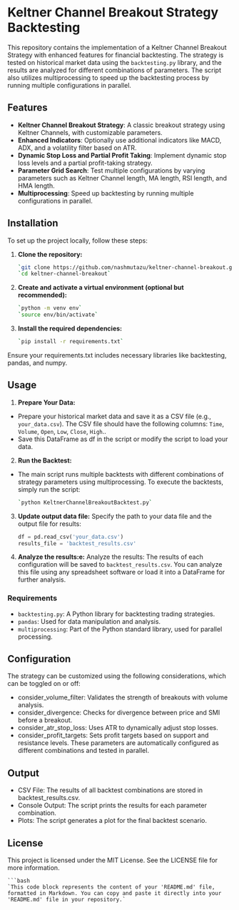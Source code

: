 # Keltner Channel Breakout Strategy Backtesting

This repository contains the implementation of a Keltner Channel Breakout Strategy with enhanced features for financial backtesting. The strategy is tested on historical market data using the `backtesting.py` library, and the results are analyzed for different combinations of parameters. The script also utilizes multiprocessing to speed up the backtesting process by running multiple configurations in parallel.

## Features

- **Keltner Channel Breakout Strategy**: A classic breakout strategy using Keltner Channels, with customizable parameters.
- **Enhanced Indicators**: Optionally use additional indicators like MACD, ADX, and a volatility filter based on ATR.
- **Dynamic Stop Loss and Partial Profit Taking**: Implement dynamic stop loss levels and a partial profit-taking strategy.
- **Parameter Grid Search**: Test multiple configurations by varying parameters such as Keltner Channel length, MA length, RSI length, and HMA length.
- **Multiprocessing**: Speed up backtesting by running multiple configurations in parallel.

## Installation

To set up the project locally, follow these steps:

1. **Clone the repository:**

   ```bash
   `git clone https://github.com/nashmutazu/keltner-channel-breakout.git`
   `cd keltner-channel-breakout`

2. **Create and activate a virtual environment (optional but recommended):**
    ```bash
    `python -m venv env`
    `source env/bin/activate`


3. **Install the required dependencies:**
    ```bash
    `pip install -r requirements.txt`
Ensure your requirements.txt includes necessary libraries like backtesting, pandas, and numpy.

## Usage
1. **Prepare Your Data:**

- Prepare your historical market data and save it as a CSV file (e.g., `your_data.csv`). The CSV file should have the following columns: `Time`, `Volume`, `Open`, `Low`, `Close`, `High`..
- Save this DataFrame as df in the script or modify the script to load your data.

2. **Run the Backtest:**
- The main script runs multiple backtests with different combinations of strategy parameters using multiprocessing. To execute the backtests, simply run the script:
    
    ```bash
    `python KeltnerChannelBreakoutBacktest.py`

3. **Update output data file:** 
Specify the path to your data file and the output file for results:
    ```python
    df = pd.read_csv('your_data.csv')
    results_file = 'backtest_results.csv'
    ```

4. **Analyze the results:e:**  Analyze the results:
    The results of each configuration will be saved to `backtest_results.csv`. You can analyze this file using any spreadsheet software or load it into a DataFrame for further analysis.

### Requirements

- `backtesting.py`: A Python library for backtesting trading strategies.
- `pandas`: Used for data manipulation and analysis.
- `multiprocessing`: Part of the Python standard library, used for parallel processing.

## Configuration
The strategy can be customized using the following considerations, which can be toggled on or off:

- consider_volume_filter: Validates the strength of breakouts with volume analysis.
- consider_divergence: Checks for divergence between price and SMI before a breakout.
- consider_atr_stop_loss: Uses ATR to dynamically adjust stop losses.
- consider_profit_targets: Sets profit targets based on support and resistance levels.
These parameters are automatically configured as different combinations and tested in parallel.

## Output
- CSV File: The results of all backtest combinations are stored in backtest_results.csv.
- Console Output: The script prints the results for each parameter combination.
- Plots: The script generates a plot for the final backtest scenario.

## License
This project is licensed under the MIT License. See the LICENSE file for more information.

    ```bash
    `This code block represents the content of your 'README.md' file, formatted in Markdown. You can copy and paste it directly into your 'README.md' file in your repository.`
